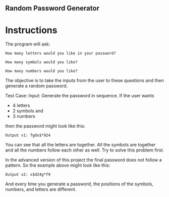##  Random Password Generator

# Instructions

The program will ask:
```
How many letters would you like in your password?
```
```
How many symbols would you like?
```
```
How many numbers would you like?
```
The objective is to take the inputs from the user to these questions and then generate a random password. 

Test Case:
Input: Generate the password in sequence. If the user wants 
* 4 letters
* 2 symbols and
* 3 numbers

then the password might look like this: 

```
Output v1: fgdx$*924
```
You can see that all the letters are together. All the symbols are together and all the numbers follow each other as well. Try to solve this problem first. 


In the advanced version of this project the final password does not follow a pattern. So the example above might look like this:
```
Output v2: x$d24g*f9
```
And every time you generate a password, the positions of the symbols, numbers, and letters are different. 


